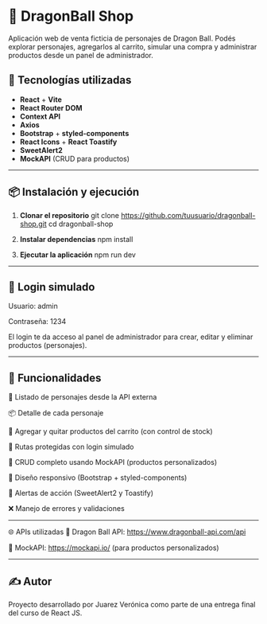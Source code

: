 # 🐉 DragonBall Shop

Aplicación web de venta ficticia de personajes de Dragon Ball. Podés explorar personajes, agregarlos al carrito, simular una compra y administrar productos desde un panel de administrador.

## 🚀 Tecnologías utilizadas

- **React** + **Vite**
- **React Router DOM**
- **Context API**
- **Axios**
- **Bootstrap** + **styled-components**
- **React Icons** + **React Toastify**
- **SweetAlert2**
- **MockAPI** (CRUD para productos)

---

## 📦 Instalación y ejecución

1. **Clonar el repositorio**
   git clone https://github.com/tuusuario/dragonball-shop.git
   cd dragonball-shop
   
2. **Instalar dependencias**
   npm install

3. **Ejecutar la aplicación**
  npm run dev

---

## 🔑 Login simulado
Usuario: admin

Contraseña: 1234

El login te da acceso al panel de administrador para crear, editar y eliminar productos (personajes).

---

## 🛒 Funcionalidades

📃 Listado de personajes desde la API externa

📦 Detalle de cada personaje

🛒 Agregar y quitar productos del carrito (con control de stock)

🔐 Rutas protegidas con login simulado

🧠 CRUD completo usando MockAPI (productos personalizados)

📱 Diseño responsivo (Bootstrap + styled-components)

💬 Alertas de acción (SweetAlert2 y Toastify)

❌ Manejo de errores y validaciones

---

🌐 APIs utilizadas
🐉 Dragon Ball API: https://www.dragonball-api.com/api

🔧 MockAPI: https://mockapi.io/ (para productos personalizados)

---

## ✍️ Autor
Proyecto desarrollado por Juarez Verónica como parte de una entrega final del curso de React JS.




